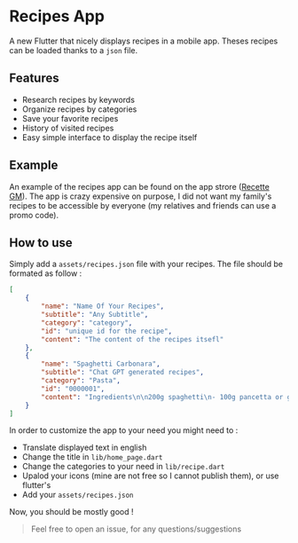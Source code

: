 # Recipes App

A new Flutter that nicely displays recipes in a mobile app. Theses recipes can be loaded thanks to a `json` file. 

## Features 

* Research recipes by keywords
* Organize recipes by categories
* Save your favorite recipes
* History of visited recipes
* Easy simple interface to display the recipe itself

## Example

An example of the recipes app can be found on the app strore ([Recette GM](https://apps.apple.com/app/id6503914351)). The app is crazy expensive on purpose, I did not want my family's recipes to be accessible by everyone (my relatives and friends can use a promo code). 

## How to use

Simply add a `assets/recipes.json` file with your recipes. The file should be formated as follow : 

```json
[
    {
        "name": "Name Of Your Recipes",
        "subtitle": "Any Subtitle",
        "category": "category",
        "id": "unique id for the recipe",
        "content": "The content of the recipes itsefl"
    },
    {
        "name": "Spaghetti Carbonara",
        "subtitle": "Chat GPT generated recipes",
        "category": "Pasta",
        "id": "0000001",
        "content": "Ingredients\n\n200g spaghetti\n- 100g pancetta or guanciale, diced\n- 2 large eggs\n- 50g Pecorino Romano cheese, grated\n- 50g Parmesan cheese, grated\n- 2 cloves garlic, peeled and left whole\n- Salt and black pepper to taste\n- Fresh parsley, chopped (optional)\n\n\nInstructions\n\nCook the Spaghetti:\nBring a large pot of salted water to a boil. Add spaghetti and cook until al dente. Reserve 1 cup of pasta water, then drain.\nrepare the Pancetta:\nHeat a skillet over medium heat. Add diced pancetta and whole garlic cloves. Cook until pancetta is crispy, about 5-7 minutes. Remove garlic cloves.\n\n- Mix Cheese and Eggs:\nIn a bowl, whisk eggs, Pecorino Romano, and Parmesan until combined.\n\n- Combine and Serve:\nAdd spaghetti to the skillet with pancetta. Remove from heat, pour in egg mixture, and stir continuously. Add reserved pasta water if needed. Season with salt and pepper. Serve immediately, garnished with extra cheese and parsley.\n\n\nTips\n\n- Remove skillet from heat before adding egg mixture to prevent scrambling.\n- Use guanciale for richer flavor.\n- Freshly ground black pepper is essential."
    }
]
```

In order to customize the app to your need you might need to : 
* Translate displayed text in english
* Change the title in `lib/home_page.dart`
* Change the categories to your need in `lib/recipe.dart`
* Upalod your icons (mine are not free so I cannot publish them), or use flutter's
* Add your `assets/recipes.json`

Now, you should be mostly good ! 

> Feel free to open an issue, for any questions/suggestions
